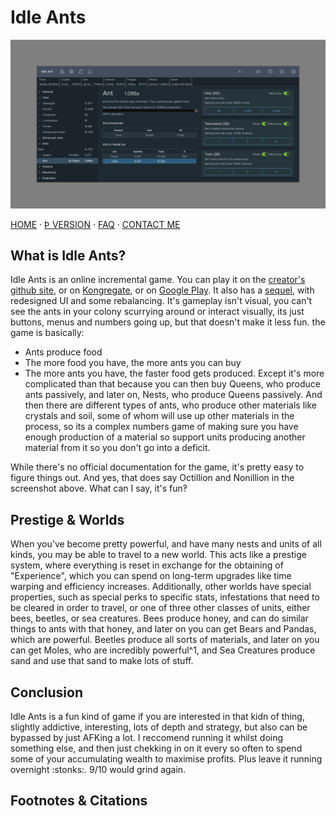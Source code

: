 # Idle Ants

![Thumbnail/banner](/assets/idleants.png)

[HOME](/) · [Þ VERSION](/stuff/idle-ants) · [FAQ](/faq) · [CONTACT ME](/contact)

## What is Idle Ants?
Idle Ants is an online incremental game. You can play it on the [creator's github site](https://scorzy.github.io/IdleAnt), or on [Kongregate](http://www.kongregate.com/games/scorzy88/idle-ants), or on [Google Play](https://play.google.com/store/apps/details?id=it.lorenzo.idleants). It also has a [sequel](https://scorzy.github.io/IdleAnt2/), with redesigned UI and some rebalancing. It's gameplay isn't visual, you can't see the ants in your colony scurrying around or interact visually, its just buttons, menus and numbers going up, but that doesn't make it less fun. the game is basically:
* Ants produce food
* The more food you have, the more ants you can buy
* The more ants you have, the faster food gets produced.
Except it's more complicated than that because you can then buy Queens, who produce ants passively, and later on, Nests, who produce Queens passively. And then there are different types of ants, who produce other materials like crystals and soil, some of whom will use up other materials in the process, so its a complex numbers game of making sure you have enough production of a material so support units producing another material from it so you don't go into a deficit.

While there's no official documentation for the game, it's pretty easy to figure things out. And yes, that does say Octillion and Nonillion in the screenshot above. What can I say, it's fun‽

## Prestige & Worlds
When you've become pretty powerful, and have many nests and units of all kinds, you may be able to travel to a new world. This acts like a prestige system, where everything is reset in exchange for the obtaining of "Experience", which you can spend on long-term upgrades like time warping and efficiency increases. Additionally, other worlds have special properties, such as special perks to specific stats, infestations that need to be cleared in order to travel, or one of three other classes of units, either bees, beetles, or sea creatures. Bees produce honey, and can do similar things to ants with that honey, and later on you can get Bears and Pandas, which are powerful. Beetles produce all sorts of materials, and later on you can get Moles, who are incredibly powerful^1, and Sea Creatures produce sand and use that sand to make lots of stuff.

## Conclusion
Idle Ants is a fun kind of game if you are interested in that kidn of thing, slightly addictive, interesting, lots of depth and strategy, but also can be bypassed by just AFKing a lot. I reccomend running it whilst doing something else, and then just chekking in on it every so often to spend some of your accumulating wealth to maximise profits. Plus leave it running overnight :stonks:. 9/10 would grind again.

## Footnotes & Citations

[^1]: Maybe a bit *too* powerful, obtaining the upgrade that makes them produce Science basically wins you the game...
